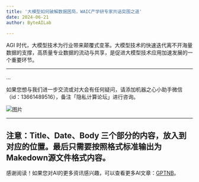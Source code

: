 ```yaml
---
title: '大模型如何破解数据困局，WAIC产学研专家共话突围之道'
date: 2024-06-21
author: ByteAILab

---
```


AGI 时代，大模型技术为行业带来颠覆式变革。大模型技术的快速迭代离不开海量数据的支撑，高质量专业数据的流动与共享，是促进大模型技术应用加速发展的一个重要环节。

---


...

如果您想与我们进一步交流或对大会有任何疑问，请添加机器之心小助手微信（id：13661489516），备注「隐私计算论坛」进行咨询。

![图片](https://image.jiqizhixin.com/uploads/editor/c56a88b0-953c-435c-a74b-328720d99f2b/640.png)

---

注意：Title、Date、Body 三个部分的内容，放入到对应的位置。最后只需要按照格式标准输出为Makedown源文件格式内容。
---
感谢阅读！如果您对AI的更多资讯感兴趣，可以查看更多AI文章：[GPTNB](https://gptnb.com)。